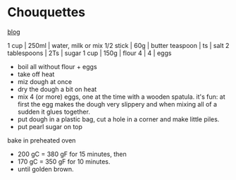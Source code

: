 # Chouquettes

[blog](http://www.lacuisinedemonica.com/desserts/chouquettes/)

1 cup | 250ml | water, milk or mix
1/2 stick | 60g | butter
teaspoon | ts | salt
2 tablespoons  | 2Ts | sugar
1 cup | 150g | flour
4 | 4 | eggs

- boil all without flour + eggs
- take off heat
- miz dough at once
- dry the dough a bit on heat
- mix 4 (or more) eggs, one at the time with a wooden spatula. it's fun: at first the egg makes the dough very slippery and when mixing all of a sudden it glues together.
- put dough in a plastic bag, cut a hole in a corner and make little piles.
- put pearl sugar on top

bake in preheated oven
- 200 gC = 380 gF for 15 minutes, then
- 170 gC = 350 gF for 10 minutes.
- until golden brown.
